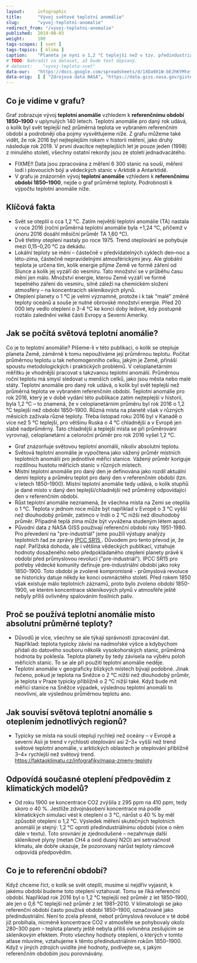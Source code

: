 ```yaml
---
layout:     infographic
title:      "Vývoj světové teplotní anomálie"
slug:       "vyvoj-teplotni-anomalie"
redirect_from: "/vyvoj-teplotni-anomalie"
published:  2019-08-03
weight:     100
tags-scopes: [ svet ]
tags-topics: [ klima ]
caption:    "Planeta je nyní o 1,2 °C teplejší než v tzv. předindustriálním období, tedy v letech 1850–1900. To je však průměrná hodnota teplotní anomálie pro celou planetu – většina míst na severní polokouli je dnes oproti referenčnímu období teplejší o 2–3 °C."
# TODO: Nahradit za dataset, až bude text dopsaný.
# dataset:    "vyvoj-teplota-svet"
data-our:   "https://docs.google.com/spreadsheets/d/1XDa9X1W-bEJhKYMtefvwPuz5N0l2HPyio5dR5KI9qsY/edit?usp=sharing"
data-orig:  [ [ "Zdrojová data NASA", "https://data.giss.nasa.gov/gistemp/" ] ]
---
```


## Co je vidíme v grafu?

Graf zobrazuje vývoj __teplotní anomálie__ vzhledem k __referenčnímu období 1850–1900__ v uplynulých 140 letech. Teplotní anomálie pro daný rok udává,
o kolik byl svět teplejší než průměrná teplota ve vybraném referenčním období a podrobněji oba pojmy vysvětlujeme níže. 
Z grafu můžeme také vidět, že rok 2016 byl nejteplejším rokem v historii měření, jako druhý následuje rok 2019. 
V první dvacítce nejteplejších let je pouze jeden (1998) z minulého století, všechny ostatní rekordy jsou ze století jednadvacátého.

* FIXME!! Data jsou zpracována z měření 6 300  stanic na souši, měření lodí i plovoucích bójí a vědeckých stanic v Arktidě a Antarktidě.
* V grafu je znázorněn vývoj __teplotní anomálie__ vzhledem k __referenčnímu období 1850–1900__, nejde o graf průměrné teploty. Podrobnosti k výpočtu teplotní anomálie níže.

## Klíčová fakta

* Svět se oteplil o cca 1,2 °C. Zatím největší teplotní anomálie (TA) nastala v roce 2016 (roční průměrná teplotní anomálie byla +1,24 °C, přičemž v únoru 2016 dosáhl měsíční průměr TA 1,60 °C).
* Dvě třetiny oteplení nastaly po roce 1975. Trend oteplování se pohybuje mezi 0,15–0,20 °C za dekádu.
* Lokální teploty se mění – částečně v předvídatelných cyklech den–noc a léto–zima, částečně nepravidelnými atmosférickými jevy. Ale globální teplota je určena tím, kolik energie přijme Země ve formě záření od Slunce a kolik jej vyzáří do vesmíru. Tato množství se v průběhu času mění jen málo. Množství energie, kterou Země vyzáří ve formě tepelného záření do vesmíru, silně záleží na chemickém složení atmosféry – na koncentracích skleníkových plynů.
* Oteplení planety o 1 °C je velmi významné, protože i k tak "malé” změně teploty oceánů a souše je nutné obrovské množství energie. Před 20 000 lety vedlo oteplení o 3-4 °C ke konci doby ledové, kdy postupně roztálo zalednění velké části Evropy a Severní Ameriky.

## Jak se počítá světová teplotní anomálie?

Co je to teplotní anomálie?
Píšeme-li v této publikaci, o kolik se otepluje
planeta Země, záměrně k tomu nepoužíváme
její průměrnou teplotu. Počítat průměrnou
teplotu u tak nehomogenního celku, jakým
je Země, přináší spoustu metodologických
i praktických problémů. V celoplanetárním
měřítku je vhodnější pracovat s takzvanou
teplotní anomálií. Průměrnou roční teplotu
má smysl sledovat u menších celků, jako
jsou města nebo malé státy.
Teplotní anomálie pro daný rok udává,
o kolik byl svět teplejší než průměrná teplota
ve vybraném referenčním období. Teplotní
anomálie pro rok 2016, který je v době vydání
této publikace zatím nejteplejší v historii,
byla 1,2 °C – to znamená, že v celoplanetárním průměru byl rok 2016 o 1,2 °C teplejší
než období 1850–1900. Různá místa na
planetě však v různých měsících zažívala
různé teploty. Třeba listopad roku 2016 byl
v Kanadě o více než 5 °C teplejší, pro většinu
Ruska o 4 °C chladnější a v Evropě jen slabě
nadprůměrný. Tato chladnější a teplejší místa
se při průměrování vyrovnají, celoplanetární
a celoroční průměr pro rok 2016 vyšel 1,2 °C.

* Graf znázorňuje světovou teplotní anomálii, nikoliv absolutní teplotu.
* Světová teplotní anomálie je vypočtena jako vážený průměr místních teplotních anomálií pro jednotlivé měřicí stanice. Vážený průměr koriguje rozdílnou hustotu měřicích stanic v různých místech.
* Místní teplotní anomálie pro daný den je definována jako rozdíl aktuální denní teploty a průměru teplot pro daný den v referenčním období (tzn. v letech 1850–1900). Místní teplotní anomálie tedy udává, o kolik stupňů je dané místo v daný den teplejší/chladnější než průměrný odpovídající den v referenčním období.
* Růst teplotní anomálie neznamená, že všechna místa na Zemi se oteplila o 1 °C. Teplota v jednom roce může být například v Evropě o 3 °C vyšší než dlouhodobý průměr, zatímco v Indii o 2 °C nižší než dlouhodobý průměr. Případně teplá zima může být vyvážena studeným létem apod.
* Původní data z NASA GISS používají referenční období roky 1951-1980. Pro převedení na "pre-industriál" jsme použili výstupy analýzy teplotních řad ze zprávy [IPCC SR15 ](https://www.ipcc.ch/sr15/). Důvodem pro tento převod je, že např. Pařížská dohoda, ale i většina vědeckých publikací, vztahuje hodnoty dosaženého nebo předpokládaného oteplení planety právě k období před průmyslovou revolucí ("pre-industriál"). IPCC SR15 pro potřeby vědecké komunity definuje pre-industriální období jako roky 1850-1900. Toto období je zvolené kompromisně - průmyslová revoluce se historicky datuje někdy ke konci osmnáctého století. Před rokem 1850 však existuje málo teplotních záznamů, proto bylo zvoleno období 1850-1900, ve kterém koncentrace skleníkových plynů v atmosféře ještě nebyly příliš ovlivněny spalováním fosilních paliv.

## Proč se používá teplotní anomálie místo absolutní průměrné teploty? 

* Důvodů je více, všechny se ale týkají správnosti zpracování dat. Například: teplota typicky závisí na nadmořské výšce a kdybychom přidali do datového souboru několik vysokohorských stanic, průměrná hodnota by poklesla. Teplota planety by tedy závisela na výběru poloh měřicích stanic. To se ale při použití teplotní anomálie neděje.
* Teplotní anomálie v geograficky blízkých místech bývají podobné. Jinak řečeno, pokud je teplota na Sněžce o 2 °C nižší než dlouhodobý průměr, je teplota v Praze typicky přibližně o 2 °C nižší také. Když bude mít měřicí stanice na Sněžce výpadek, výslednou teplotní anomálii to neovlivní, ale výslednou průměrnou teplotu ano.

## Jak souvisí světová teplotní anomálie s oteplením jednotlivých regionů?  

* Typicky se místa na souši oteplují rychleji než oceány – v Evropě a severní Asii je trend v rychlosti oteplování asi 2–3× vyšší než trend světové teplotní anomálie, v arktických oblastech je oteplování přibližně 3–4× rychlejší než světový trend. https://faktaoklimatu.cz/infografiky/mapa-zmeny-teploty

## Odpovídá současné oteplení předpovědím z klimatických modelů? 

* Od roku 1900 se koncentrace CO2 zvýšila z 295 ppm na 410 ppm, tedy skoro o 40 %. Jestliže zdvojnásobení koncentrace má
podle klimatických simulací vést k oteplení o 3 °C, nárůst o 40 % by měl způsobit oteplení o 1,2 °C. Výsledek měření skutečných
teplotních anomálií je stejný: 1,2 °C oproti předindustriálnímu období (více o něm dále
v textu). Toto srovnání je zjednodušené – nezahrnuje další skleníkové plyny (metan CH4
a oxid dusný N2O) ani setrvačnost klimatu, ale dobře ukazuje, že pozorovaný nárůst teploty rámcově odpovídá předpovědím.


## Co je to referenční období?

Když chceme říct, o kolik se svět oteplil, musíme si nejdřív vyjasnit, k jakému období budeme toto oteplení vztahovat. Tomu se říká
referenční období. Například rok 2016 byl o 1,2 °C teplejší než průměr z let 1850–1900, ale jen o 0,6 °C teplejší než průměr z let 1981–2010.
V klimatologii se jako referenční období často používá období 1850–1900, označované jako předindustriální. Není to zcela
přesné, neboť průmyslová revoluce v té době již probíhala, nicméně koncentrace CO2 v atmosféře se pohybovaly okolo
280–300 ppm – teplota planety ještě nebyla příliš ovlivněna zesilujícím se skleníkovým efektem.
Proto všechny hodnoty oteplení, o kterých v tomto atlase mluvíme, vztahujeme k těmto
předindustriálním rokům 1850–1900. Když v jiných zdrojích uvidíte jiné hodnoty, podívejte se, s jakým referenčním obdobím jsou
porovnávány.

